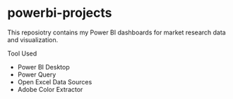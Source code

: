 # powerbi-projects
This reposiotry contains my Power BI dashboards for market research data and visualization.

Tool Used 
- Power BI Desktop
- Power Query
- Open Excel Data Sources
- Adobe Color Extractor
  
